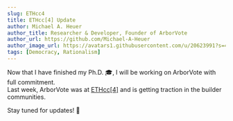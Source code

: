 ```yaml
---
slug: ETHcc4
title: ETHcc[4] Update
author: Michael A. Heuer
author_title: Researcher & Developer, Founder of ArborVote
author_url: https://github.com/Michael-A-Heuer
author_image_url: https://avatars1.githubusercontent.com/u/20623991?s=400&v=4
tags: [Democracy, Rationalism]
---
```


Now that I have finished my Ph.D. 🎓, I will be working on ArborVote with full commitment.<br/>
Last week, ArborVote was at [ETHcc[4]](https://ethcc.io/) and is getting traction in the builder communities.

Stay tuned for updates! 🚀